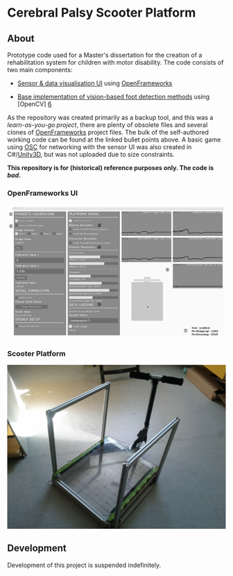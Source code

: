 Cerebral Palsy Scooter Platform
==================================================================

About
-----
Prototype code used for a Master's dissertation for the creation of a rehabilitation system for children with motor disability. The code consists of two main components:

* [Sensor & data visualisation UI][1] using [OpenFrameworks][3]

* [Base implementation of vision-based foot detection methods][2] using [OpenCV] [6]  

As the repository was created primarily as a backup tool, and this was a *learn-as-you-go project*, there are plenty of obsolete files and several clones of [OpenFrameworks][3] project files. The bulk of the self-authored working code can be found at the linked bullet points above. A basic game using [OSC][4] for networking with the sensor UI was also created in C#/[Unity3D][5], but was not uploaded due to size constraints.

**This repository is for (historical) reference purposes only. The code is *bad*.**

### OpenFrameworks UI
![OpenFrameworks UI](https://github.com/akz08/msc-platform/blob/master/img/UI.jpg "OpenFrameworks UI")

### Scooter Platform
![Scooter Platform](https://github.com/akz08/msc-platform/blob/master/img/actualScooter.jpg "Scooter Platform")

Development
-----------
Development of this project is suspended indefinitely.

[1]: https://github.com/akz08/msc-platform/tree/master/of64/apps/scooter%20platform/emptyExample  "OpenFrameworks UI"

[2]: https://github.com/akz08/msc-platform/tree/master/OpenCV/vision "OpenCV implementation"

[3]: http://www.openframeworks.cc/ "OpenFrameworks"

[4]: http://opensoundcontrol.org/ "Open Sound Control"

[5]: http://unity3d.com/ "Unity 3D"

[6]: http://opencv.willowgarage.com/wiki/ "OpenCV Computer Vision library"
